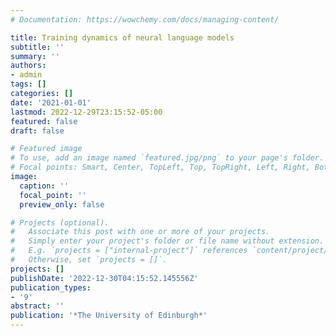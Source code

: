 ```yaml
---
# Documentation: https://wowchemy.com/docs/managing-content/

title: Training dynamics of neural language models
subtitle: ''
summary: ''
authors:
- admin
tags: []
categories: []
date: '2021-01-01'
lastmod: 2022-12-29T23:15:52-05:00
featured: false
draft: false

# Featured image
# To use, add an image named `featured.jpg/png` to your page's folder.
# Focal points: Smart, Center, TopLeft, Top, TopRight, Left, Right, BottomLeft, Bottom, BottomRight.
image:
  caption: ''
  focal_point: ''
  preview_only: false

# Projects (optional).
#   Associate this post with one or more of your projects.
#   Simply enter your project's folder or file name without extension.
#   E.g. `projects = ["internal-project"]` references `content/project/deep-learning/index.md`.
#   Otherwise, set `projects = []`.
projects: []
publishDate: '2022-12-30T04:15:52.145556Z'
publication_types:
- '9'
abstract: ''
publication: '*The University of Edinburgh*'
---
```

